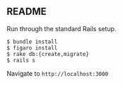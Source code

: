 ## README

Run through the standard Rails setup.

```
$ bundle install
$ figaro install
$ rake db:{create,migrate}
$ rails s
```

Navigate to `http://localhost:3000`
